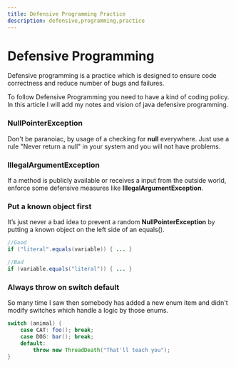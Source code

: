 ```yaml
---
title: Defensive Programming Practice
description: defensive,programming,practice
---
```


# Defensive Programming

Defensive programming is a practice which is designed to ensure code correctness
and reduce number of bugs and failures.

To follow Defensive Programming you need to have a kind of coding policy.
In this article I will add my notes and vision of java defensive programming.

### NullPointerException

Don't be paranoiac, by usage of a checking for **null** everywhere.
Just use a rule "Never return a null" in your system and you will not have problems.

### IllegalArgumentException

If a method is publicly available or receives a input from the outside world,
enforce some defensive measures like **IllegalArgumentException**.

### Put a known object first

It’s just never a bad idea to prevent a random **NullPointerException**
by putting a known object on the left side of an equals().

````java
//Good
if ("literal".equals(variable)) { ... }

//Bad
if (variable.equals("literal")) { ... }
````

### Always throw on switch default

So many time I saw then somebody has added a new enum item and didn't modify
 switches which handle a logic by those enums.

````java
switch (animal) {
    case CAT: foo(); break;
    case DOG: bar(); break;
    default:
        throw new ThreadDeath("That'll teach you");
}
````

